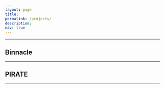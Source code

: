 ```yaml
---
layout: page
title:   
permalink: /projects/
description: 
nav: true
---
```


* * *

## Binnacle

* * *

## PIRATE

* * *
